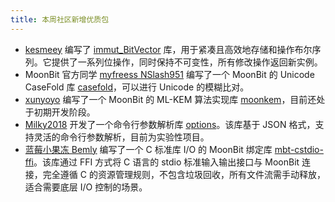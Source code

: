 ```yaml
---
title: 本周社区新增优质包
---
```


- [kesmeey](https://github.com/kesmeey) 编写了 [immut_BitVector](https://github.com/moonbit-community/immut_BitVector) 库，用于紧凑且高效地存储和操作布尔序列。它提供了一系列位操作，同时保持不可变性，所有修改操作返回新实例。
- MoonBit 官方同学 [myfreess NSlash951](https://github.com/myfreess) 编写了一个 MoonBit 的 Unicode CaseFold 库 [casefold](https://github.com/myfreess/casefold)，可以进行 Unicode 的模糊比对。
- [xunyoyo](https://github.com/xunyoyo) 编写了一个 MoonBit 的 ML-KEM 算法实现库 [moonkem](https://github.com/moonbit-community/moonkem)，目前还处于初期开发阶段。
- [Milky2018](https://github.com/Milky2018) 开发了一个命令行参数解析库 [options](https://github.com/Milky2018/options)。该库基于 JSON 格式，支持灵活的命令行参数解析，目前为实验性项目。
- [蓝莓小果冻 Bemly](https://github.com/Bemly) 编写了一个 C 标准库 I/O 的 MoonBit 绑定库 [mbt-cstdio-ffi](https://github.com/Bemly/mbt-cstdio-ffi)。该库通过 FFI 方式将 C 语言的 stdio 标准输入输出接口与 MoonBit 连接，完全遵循 C 的资源管理规则，不包含垃圾回收，所有文件流需手动释放，适合需要底层 I/O 控制的场景。

